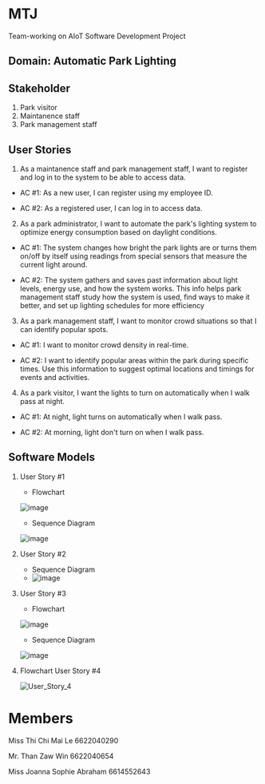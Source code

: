 # MTJ
Team-working on AIoT Software Development Project

## Domain: Automatic Park Lighting 
## Stakeholder
1. Park visitor
2. Maintanence staff
3. Park management staff

## User Stories
1. As a maintanence staff and park management staff, I want to register and log in to the system to be able to access data.
   
- AC #1: As a new user, I can register using my employee ID.
  
- AC #2: As a registered user, I can log in to access data.
     
2. As a park administrator, I want to automate the park's lighting system to optimize energy consumption based on daylight conditions.

- AC #1: The system changes how bright the park lights are or turns them on/off by itself using readings from special sensors that measure the current light around.
  
- AC #2: The system gathers and saves past information about light levels, energy use, and how the system works. This info helps park management staff study how the system is used, find ways to make it better, and set up lighting schedules for more efficiency

3. As a park management staff, I want to monitor crowd situations so that I can identify popular spots.
   
- AC #1: I want to monitor crowd density in real-time.
  
- AC #2: I want to identify popular areas within the park during specific times. Use this information to suggest optimal locations and timings for events and activities.

4. As a park visitor, I want the lights to turn on automatically when I walk pass at night.

- AC #1: At night, light turns on automatically when I walk pass.
   
- AC #2: At morning, light don't turn on when I walk pass.

## Software Models
1. User Story #1

   - Flowchart
     
   ![image](https://github.com/CHIMAI-A/MTJ/assets/146721485/3b038f19-bafd-434c-adfe-65d35de9a647)

   - Sequence Diagram
     
   ![image](https://github.com/CHIMAI-A/MTJ/assets/156741445/a5623cf4-77b5-4f01-b30c-6daed82a087b)

2. User Story #2
   - Sequence Diagram
   - ![image](https://github.com/CHIMAI-A/MTJ/assets/64695311/27020fb1-0b42-47b6-b2b7-6a0a18976838)

   
4. User Story #3
   
   - Flowchart
     
   ![image](https://github.com/CHIMAI-A/MTJ/assets/146721485/9c3f926c-f44d-46f1-a8c0-0c3a15625d4a)

   - Sequence Diagram
     
   ![image](https://github.com/CHIMAI-A/MTJ/assets/156741445/c4d32aaf-9ac4-467e-bb82-9804294acc56)


5. Flowchart User Story #4

   ![User_Story_4](https://github.com/CHIMAI-A/MTJ/assets/156741445/94296d20-0fc3-4015-af8b-08aea12f6016)


# Members
Miss Thi Chi Mai Le 6622040290

Mr.  Than Zaw Win 6622040654

Miss Joanna Sophie Abraham 6614552643
